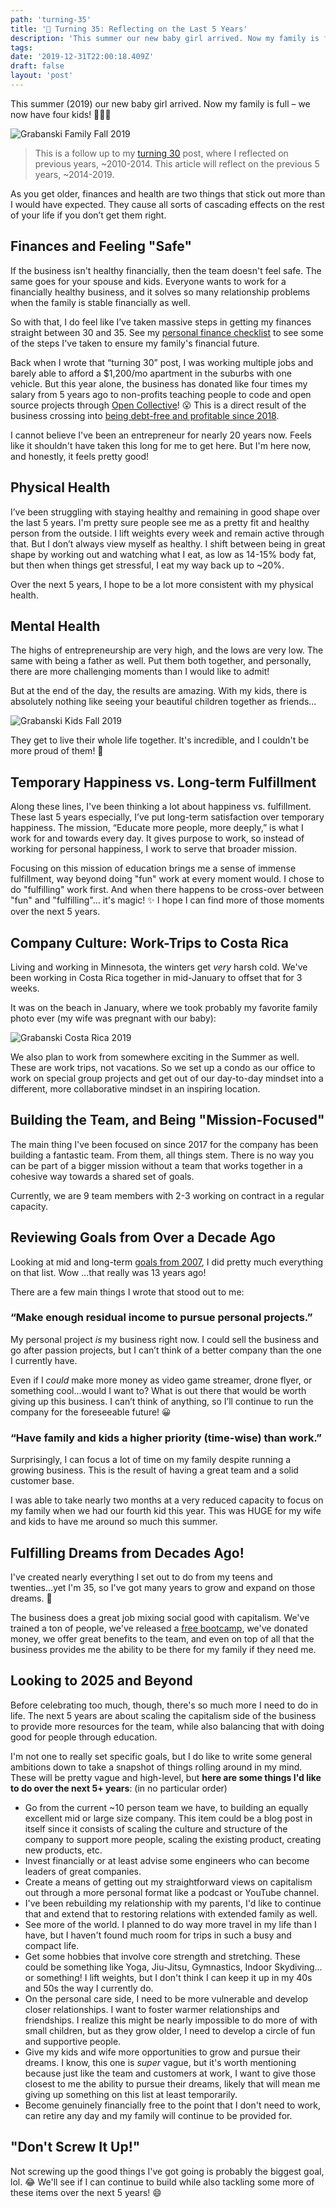 ```yaml
---
path: 'turning-35'
title: '🤗 Turning 35: Reflecting on the Last 5 Years'
description: 'This summer our new baby girl arrived. Now my family is full – we now have four kids!'
tags:
date: '2019-12-31T22:00:18.409Z'
draft: false
layout: 'post'
---
```


This summer (2019) our new baby girl arrived. Now my family is full – we now have four kids! 🤩🤗😱

![Grabanski Family Fall 2019](./family-fall-2019.jpeg)

> This is a follow up to my [turning 30](https://marcgrabanski.com/30) post, where I reflected on previous years, ~2010-2014. This article will reflect on the previous 5 years, ~2014-2019.

As you get older, finances and health are two things that stick out more than I would have expected. They cause all sorts of cascading effects on the rest of your life if you don’t get them right.

## Finances and Feeling "Safe"

If the business isn't healthy financially, then the team doesn't feel safe. The same goes for your spouse and kids. Everyone wants to work for a financially healthy business, and it solves so many relationship problems when the family is stable financially as well.

So with that, I do feel like I’ve taken massive steps in getting my finances straight between 30 and 35. See my [personal finance checklist](https://marcgrabanski.com/personal-finance-checklist) to see some of the steps I've taken to ensure my family's financial future.

Back when I wrote that “turning 30” post, I was working multiple jobs and barely able to afford a \$1,200/mo apartment in the suburbs with one vehicle. But this year alone, the business has donated like four times my salary from 5 years ago to non-profits teaching people to code and open source projects through [Open Collective](https://blog.opencollective.com/frontend-masters/)! 😮 This is a direct result of the business crossing into [being debt-free and profitable since 2018](https://marcgrabanski.com/debt-free-profitable).

I cannot believe I've been an entrepreneur for nearly 20 years now. Feels like it shouldn't have taken this long for me to get here. But I'm here now, and honestly, it feels pretty good!

## Physical Health

I’ve been struggling with staying healthy and remaining in good shape over the last 5 years. I'm pretty sure people see me as a pretty fit and healthy person from the outside. I lift weights every week and remain active through that. But I don’t always view myself as healthy. I shift between being in great shape by working out and watching what I eat, as low as 14-15% body fat, but then when things get stressful, I eat my way back up to ~20%.

Over the next 5 years, I hope to be a lot more consistent with my physical health.

## Mental Health

The highs of entrepreneurship are very high, and the lows are very low. The same with being a father as well. Put them both together, and personally, there are more challenging moments than I would like to admit!

But at the end of the day, the results are amazing. With my kids, there is absolutely nothing like seeing your beautiful children together as friends...

![Grabanski Kids Fall 2019](./kids-fall-2019.jpeg)

They get to live their whole life together. It's incredible, and I couldn't be more proud of them! 🤗

## Temporary Happiness vs. Long-term Fulfillment

Along these lines, I've been thinking a lot about happiness vs. fulfillment. These last 5 years especially, I’ve put long-term satisfaction over temporary happiness. The mission, “Educate more people, more deeply,” is what I work for and towards every day. It gives purpose to work, so instead of working for personal happiness, I work to serve that broader mission.

Focusing on this mission of education brings me a sense of immense fulfillment, way beyond doing "fun" work at every moment would. I chose to do "fulfilling" work first. And when there happens to be cross-over between "fun" and "fulfilling"... it's magic! ✨ I hope I can find more of those moments over the next 5 years.

## Company Culture: Work-Trips to Costa Rica

Living and working in Minnesota, the winters get _very_ harsh cold. We've been working in Costa Rica together in mid-January to offset that for 3 weeks.

It was on the beach in January, where we took probably my favorite family photo ever (my wife was pregnant with our baby):

![Grabanski Costa Rica 2019](./family-costarica-2019.jpeg)

We also plan to work from somewhere exciting in the Summer as well. These are work trips, not vacations. So we set up a condo as our office to work on special group projects and get out of our day-to-day mindset into a different, more collaborative mindset in an inspiring location.

## Building the Team, and Being "Mission-Focused"

The main thing I've been focused on since 2017 for the company has been building a fantastic team. From them, all things stem. There is no way you can be part of a bigger mission without a team that works together in a cohesive way towards a shared set of goals.

Currently, we are 9 team members with 2-3 working on contract in a regular capacity.

## Reviewing Goals from Over a Decade Ago

Looking at mid and long-term [goals from 2007](https://marcgrabanski.com/career-goals-as-of-august-2007), I did pretty much everything on that list. Wow ...that really was 13 years ago!

There are a few main things I wrote that stood out to me:

### “Make enough residual income to pursue personal projects.”

My personal project _is_ my business right now. I could sell the business and go after passion projects, but I can’t think of a better company than the one I currently have.

Even if I _could_ make more money as video game streamer, drone flyer, or something cool...would I want to? What is out there that would be worth giving up this business. I can’t think of anything, so I’ll continue to run the company for the foreseeable future! 😀

### “Have family and kids a higher priority (time-wise) than work.”

Surprisingly, I can focus a lot of time on my family despite running a growing business. This is the result of having a great team and a solid customer base.

I was able to take nearly two months at a very reduced capacity to focus on my family when we had our fourth kid this year. This was HUGE for my wife and kids to have me around so much this summer.

## Fulfilling Dreams from Decades Ago!

I've created nearly everything I set out to do from my teens and twenties...yet I'm 35, so I've got many years to grow and expand on those dreams. 🚀

The business does a great job mixing social good with capitalism. We've trained a ton of people, we've released a [free bootcamp](https://frontendmasters.com/bootcamp/), we've donated money, we offer great benefits to the team, and even on top of all that the business provides me the ability to be there for my family if they need me.

## Looking to 2025 and Beyond

Before celebrating too much, though, there's so much more I need to do in life. The next 5 years are about scaling the capitalism side of the business to provide more resources for the team, while also balancing that with doing good for people through education.

I'm not one to really set specific goals, but I do like to write some general ambitions down to take a snapshot of things rolling around in my mind. These will be pretty vague and high-level, but **here are some things I'd like to do over the next 5+ years**: (in no particular order)

- Go from the current ~10 person team we have, to building an equally excellent mid or large size company. This item could be a blog post in itself since it consists of scaling the culture and structure of the company to support more people, scaling the existing product, creating new products, etc.
- Invest financially or at least advise some engineers who can become leaders of great companies.
- Create a means of getting out my straightforward views on capitalism out through a more personal format like a podcast or YouTube channel.
- I've been rebuilding my relationship with my parents, I'd like to continue that and extend that to restoring relations with extended family as well.
- See more of the world. I planned to do way more travel in my life than I have, but I haven't found much room for trips in such a busy and compact life.
- Get some hobbies that involve core strength and stretching. These could be something like Yoga, Jiu-Jitsu, Gymnastics, Indoor Skydiving... or something! I lift weights, but I don't think I can keep it up in my 40s and 50s the way I currently do.
- On the personal care side, I need to be more vulnerable and develop closer relationships. I want to foster warmer relationships and friendships. I realize this might be nearly impossible to do more of with small children, but as they grow older, I need to develop a circle of fun and supportive people.
- Give my kids and wife more opportunities to grow and pursue their dreams. I know, this one is _super_ vague, but it's worth mentioning because just like the team and customers at work, I want to give those closest to me the ability to pursue their dreams, likely that will mean me giving up something on this list at least temporarily.
- Become genuinely financially free to the point that I don't need to work, can retire any day and my family will continue to be provided for.

## "Don't Screw It Up!"

Not screwing up the good things I've got going is probably the biggest goal, lol. 😂 We'll see if I can continue to build while also tackling some more of these items over the next 5 years! 😄
